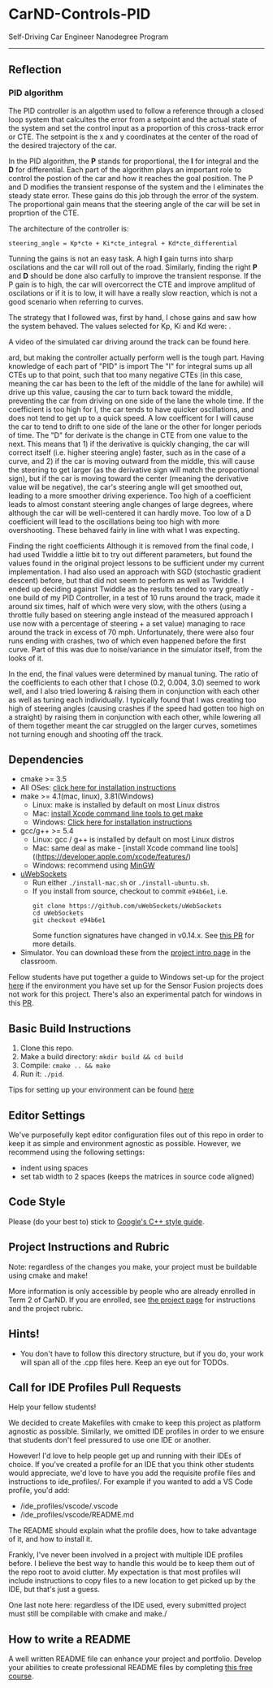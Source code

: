 # CarND-Controls-PID
Self-Driving Car Engineer Nanodegree Program

---
## Reflection
### PID algorithm
The PID controller is an algothm used to follow a reference through a closed loop system that calcultes the error from a setpoint and the actual state of the system and set the control input as a proportion of this cross-track error or CTE. The setpoint is the x and y coordinates at the center of the road of the desired trajectory of the car.

In the PID algorithm, the **P** stands for proportional, the **I** for integral and the **D** for differential. Each part of the algorithm plays an important role to control the postion of the car and how it reaches the goal position. The P and D modifies the transient response of the system and the I eliminates the steady state error. These gains do this job through the error of the system. The proportional gain means that the steering angle of the car will be set in proprtion of the CTE.


The architecture of the controller is:


``steering_angle = Kp*cte + Ki*cte_integral + Kd*cte_differential``

Tunning the gains is not an easy task. A high **I** gain turns into sharp oscilations and the car will roll out of the road. Similarly, finding the right **P** and **D** should be done also carfully to improve the transient response. If the P gain is to high, the car will overcorrect the CTE and improve amplitud of oscilations or if it is to low, it will have a really slow reaction, which is not a good scenario when referring to curves.

The strategy that I followed was, first by hand, I chose gains and saw how the system behaved. The values selected for Kp, Ki and Kd were:  .

A video of the simulated car driving around the track can be found here.

ard, but making the controller actually perform well is the tough part. Having knowledge of each part of "PID" is import
The "I" for integral sums up all CTEs up to that point, such that too many negative CTEs (in this case, meaning the car has been to the left of the middle of the lane for awhile) will drive up this value, causing the car to turn back toward the middle, preventing the car from driving on one side of the lane the whole time. If the coefficient is too high for I, the car tends to have quicker oscillations, and does not tend to get up to a quick speed. A low coefficent for I will cause the car to tend to drift to one side of the lane or the other for longer periods of time.
The "D" for derivate is the change in CTE from one value to the next. This means that 1) if the derivative is quickly changing, the car will correct itself (i.e. higher steering angle) faster, such as in the case of a curve, and 2) if the car is moving outward from the middle, this will cause the steering to get larger (as the derivative sign will match the proportional sign), but if the car is moving toward the center (meaning the derivative value will be negative), the car's steering angle will get smoothed out, leading to a more smoother driving experience. Too high of a coefficient leads to almost constant steering angle changes of large degrees, where although the car will be well-centered it can hardly move. Too low of a D coefficient will lead to the oscillations being too high with more overshooting.
These behaved fairly in line with what I was expecting.

Finding the right coefficients
Although it is removed from the final code, I had used Twiddle a little bit to try out different parameters, but found the values found in the original project lessons to be sufficient under my current implementation. I had also used an approach with SGD (stochastic gradient descent) before, but that did not seem to perform as well as Twiddle. I ended up deciding against Twiddle as the results tended to vary greatly - one build of my PID Controller, in a test of 10 runs around the track, made it around six times, half of which were very slow, with the others (using a throttle fully based on steering angle instead of the measured approach I use now with a percentage of steering + a set value) managing to race around the track in excess of 70 mph. Unfortunately, there were also four runs ending with crashes, two of which even happened before the first curve. Part of this was due to noise/variance in the simulator itself, from the looks of it.

In the end, the final values were determined by manual tuning. The ratio of the coefficients to each other that I chose (0.2, 0.004, 3.0) seemed to work well, and I also tried lowering & raising them in conjunction with each other as well as tuning each individually. I typically found that I was creating too high of steering angles (causing crashes if the speed had gotten too high on a straight) by raising them in conjunction with each other, while lowering all of them together meant the car struggled on the larger curves, sometimes not turning enough and shooting off the track.




## Dependencies

* cmake >= 3.5
 * All OSes: [click here for installation instructions](https://cmake.org/install/)
* make >= 4.1(mac, linux), 3.81(Windows)
  * Linux: make is installed by default on most Linux distros
  * Mac: [install Xcode command line tools to get make](https://developer.apple.com/xcode/features/)
  * Windows: [Click here for installation instructions](http://gnuwin32.sourceforge.net/packages/make.htm)
* gcc/g++ >= 5.4
  * Linux: gcc / g++ is installed by default on most Linux distros
  * Mac: same deal as make - [install Xcode command line tools]((https://developer.apple.com/xcode/features/)
  * Windows: recommend using [MinGW](http://www.mingw.org/)
* [uWebSockets](https://github.com/uWebSockets/uWebSockets)
  * Run either `./install-mac.sh` or `./install-ubuntu.sh`.
  * If you install from source, checkout to commit `e94b6e1`, i.e.
    ```
    git clone https://github.com/uWebSockets/uWebSockets 
    cd uWebSockets
    git checkout e94b6e1
    ```
    Some function signatures have changed in v0.14.x. See [this PR](https://github.com/udacity/CarND-MPC-Project/pull/3) for more details.
* Simulator. You can download these from the [project intro page](https://github.com/udacity/self-driving-car-sim/releases) in the classroom.

Fellow students have put together a guide to Windows set-up for the project [here](https://s3-us-west-1.amazonaws.com/udacity-selfdrivingcar/files/Kidnapped_Vehicle_Windows_Setup.pdf) if the environment you have set up for the Sensor Fusion projects does not work for this project. There's also an experimental patch for windows in this [PR](https://github.com/udacity/CarND-PID-Control-Project/pull/3).

## Basic Build Instructions

1. Clone this repo.
2. Make a build directory: `mkdir build && cd build`
3. Compile: `cmake .. && make`
4. Run it: `./pid`. 

Tips for setting up your environment can be found [here](https://classroom.udacity.com/nanodegrees/nd013/parts/40f38239-66b6-46ec-ae68-03afd8a601c8/modules/0949fca6-b379-42af-a919-ee50aa304e6a/lessons/f758c44c-5e40-4e01-93b5-1a82aa4e044f/concepts/23d376c7-0195-4276-bdf0-e02f1f3c665d)

## Editor Settings

We've purposefully kept editor configuration files out of this repo in order to
keep it as simple and environment agnostic as possible. However, we recommend
using the following settings:

* indent using spaces
* set tab width to 2 spaces (keeps the matrices in source code aligned)

## Code Style

Please (do your best to) stick to [Google's C++ style guide](https://google.github.io/styleguide/cppguide.html).

## Project Instructions and Rubric

Note: regardless of the changes you make, your project must be buildable using
cmake and make!

More information is only accessible by people who are already enrolled in Term 2
of CarND. If you are enrolled, see [the project page](https://classroom.udacity.com/nanodegrees/nd013/parts/40f38239-66b6-46ec-ae68-03afd8a601c8/modules/f1820894-8322-4bb3-81aa-b26b3c6dcbaf/lessons/e8235395-22dd-4b87-88e0-d108c5e5bbf4/concepts/6a4d8d42-6a04-4aa6-b284-1697c0fd6562)
for instructions and the project rubric.

## Hints!

* You don't have to follow this directory structure, but if you do, your work
  will span all of the .cpp files here. Keep an eye out for TODOs.

## Call for IDE Profiles Pull Requests

Help your fellow students!

We decided to create Makefiles with cmake to keep this project as platform
agnostic as possible. Similarly, we omitted IDE profiles in order to we ensure
that students don't feel pressured to use one IDE or another.

However! I'd love to help people get up and running with their IDEs of choice.
If you've created a profile for an IDE that you think other students would
appreciate, we'd love to have you add the requisite profile files and
instructions to ide_profiles/. For example if you wanted to add a VS Code
profile, you'd add:

* /ide_profiles/vscode/.vscode
* /ide_profiles/vscode/README.md

The README should explain what the profile does, how to take advantage of it,
and how to install it.

Frankly, I've never been involved in a project with multiple IDE profiles
before. I believe the best way to handle this would be to keep them out of the
repo root to avoid clutter. My expectation is that most profiles will include
instructions to copy files to a new location to get picked up by the IDE, but
that's just a guess.

One last note here: regardless of the IDE used, every submitted project must
still be compilable with cmake and make./

## How to write a README
A well written README file can enhance your project and portfolio.  Develop your abilities to create professional README files by completing [this free course](https://www.udacity.com/course/writing-readmes--ud777).

